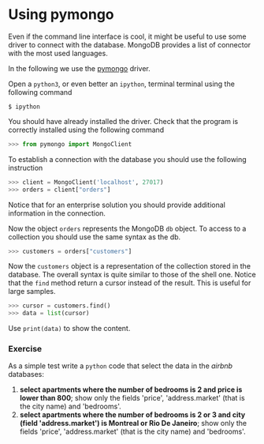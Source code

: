 # Using pymongo

Even if the command line interface is cool, it might
be useful to use some driver to connect with the database.
MongoDB provides a list of connector with the most 
used languages.

In the following we use the [pymongo](https://api.mongodb.com/python/current/) driver.

Open a `python3`, or even better an `ipython`, terminal terminal using the following command
```
$ ipython
```

You should have already installed the driver. Check that
the program is correctly installed using the following
command
```python
>>> from pymongo import MongoClient
```
To establish a connection with the database you should
use the following instruction
```python
>>> client = MongoClient('localhost', 27017)
>>> orders = client["orders"]
```
Notice that for an enterprise solution you should provide
additional information in the connection.

Now the object `orders` represents the MongoDB `db` object.
To access to a collection you should use the same
syntax as the db.
```python
>>> customers = orders["customers"]
```

Now the `customers` object is a representation of 
the collection stored in the database.
The overall syntax is quite similar to those of
the shell one. Notice that the `find` method
return a cursor instead of the result. This is
useful for large samples.
```python
>>> cursor = customers.find()
>>> data = list(cursor)
```

Use `print(data)` to show the content.

### Exercise

As a simple test write a `python` code that select
the data in the *airbnb* databases:
1. **select apartments where the number of bedrooms is 2 and price is lower than 800**; show only the fields 'price', 'address.market' (that is the city name) and 'bedrooms'. 
2. **select apartments where the number of bedrooms is 2 or 3 and city (field 'address.market') is Montreal or Rio De Janeiro**; show only the fields 'price', 'address.market' (that is the city name) and 'bedrooms'. 
